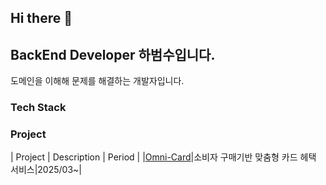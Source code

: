 ## Hi there 👋

## BackEnd Developer 하범수입니다.
도메인을 이해해 문제를 해결하는 개발자입니다.

### Tech Stack


### Project
| Project | Description | Period |
|[Omni-Card](https://github.com/2025-Gachon-capstone)|소비자 구매기반 맞춤형 카드 헤택 서비스|2025/03~|




